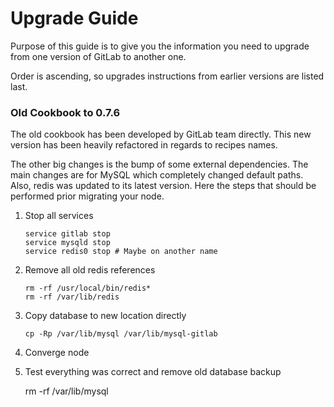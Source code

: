 # Upgrade Guide

Purpose of this guide is to give you the information you need
to upgrade from one version of GitLab to another one.

Order is ascending, so upgrades instructions from earlier versions are
listed last.

### Old Cookbook to 0.7.6

The old cookbook has been developed by GitLab team directly. This new
version has been heavily refactored in regards to recipes names.

The other big changes is the bump of some external dependencies. The main
changes are for MySQL which completely changed default paths. Also, redis
was updated to its latest version. Here the steps that should be
performed prior migrating your node.

 1. Stop all services

        service gitlab stop
        service mysqld stop
        service redis0 stop # Maybe on another name

 2. Remove all old redis references

        rm -rf /usr/local/bin/redis*
        rm -rf /var/lib/redis

 3. Copy database to new location directly

        cp -Rp /var/lib/mysql /var/lib/mysql-gitlab

 4. Converge node

 5. Test everything was correct and remove old database backup

       rm -rf /var/lib/mysql
